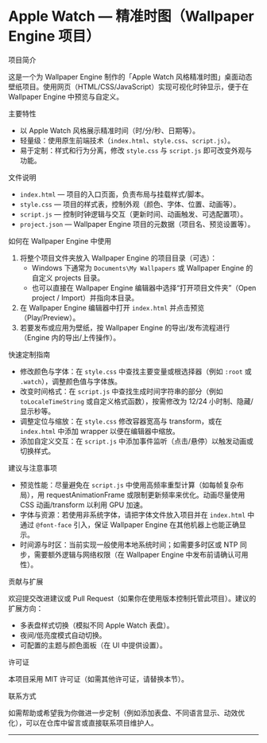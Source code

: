 # Apple Watch — 精准时图（Wallpaper Engine 项目）

项目简介

这是一个为 Wallpaper Engine 制作的「Apple Watch 风格精准时图」桌面动态壁纸项目。使用网页（HTML/CSS/JavaScript）实现可视化时钟显示，便于在 Wallpaper Engine 中预览与自定义。

主要特性

- 以 Apple Watch 风格展示精准时间（时/分/秒、日期等）。
- 轻量级：使用原生前端技术（`index.html`、`style.css`、`script.js`）。
- 易于定制：样式和行为分离，修改 `style.css` 与 `script.js` 即可改变外观与功能。

文件说明

- `index.html` — 项目的入口页面，负责布局与挂载样式/脚本。
- `style.css` — 项目的样式表，控制外观（颜色、字体、位置、动画等）。
- `script.js` — 控制时钟逻辑与交互（更新时间、动画触发、可选配置项）。
- `project.json` — Wallpaper Engine 项目的元数据（项目名、预览设置等）。

如何在 Wallpaper Engine 中使用

1. 将整个项目文件夹放入 Wallpaper Engine 的项目目录（可选）：
   - Windows 下通常为 `Documents\My Wallpapers` 或 Wallpaper Engine 的自定义 projects 目录。
   - 也可以直接在 Wallpaper Engine 编辑器中选择“打开项目文件夹”（Open project / Import）并指向本目录。
2. 在 Wallpaper Engine 编辑器中打开 `index.html` 并点击预览（Play/Preview）。
3. 若要发布或应用为壁纸，按 Wallpaper Engine 的导出/发布流程进行（Engine 内的导出/上传操作）。

快速定制指南

- 修改颜色与字体：在 `style.css` 中查找主要变量或根选择器（例如 `:root` 或 `.watch`），调整颜色值与字体族。
- 改变时间格式：在 `script.js` 中查找生成时间字符串的部分（例如 `toLocaleTimeString` 或自定义格式函数），按需修改为 12/24 小时制、隐藏/显示秒等。
- 调整定位与缩放：在 `style.css` 修改容器宽高与 transform，或在 `index.html` 中添加 wrapper 以便在编辑器中缩放。
- 添加自定义交互：在 `script.js` 中添加事件监听（点击/悬停）以触发动画或切换样式。

建议与注意事项

- 预览性能：尽量避免在 `script.js` 中使用高频率重型计算（如每帧复杂布局），用 requestAnimationFrame 或限制更新频率来优化。动画尽量使用 CSS 动画/transform 以利用 GPU 加速。
- 字体与资源：若使用非系统字体，请把字体文件放入项目并在 `index.html` 中通过 `@font-face` 引入，保证 Wallpaper Engine 在其他机器上也能正确显示。
- 时间源与时区：当前实现一般使用本地系统时间；如需要多时区或 NTP 同步，需要额外逻辑与网络权限（在 Wallpaper Engine 中发布前请确认可用性）。

贡献与扩展

欢迎提交改进建议或 Pull Request（如果你在使用版本控制托管此项目）。建议的扩展方向：

- 多表盘样式切换（模拟不同 Apple Watch 表盘）。
- 夜间/低亮度模式自动切换。
- 可配置的主题与颜色面板（在 UI 中提供设置）。

许可证

本项目采用 MIT 许可证（如需其他许可证，请替换本节）。

联系方式

如需帮助或希望我为你做进一步定制（例如添加表盘、不同语言显示、动效优化），可以在仓库中留言或直接联系项目维护人。

---

